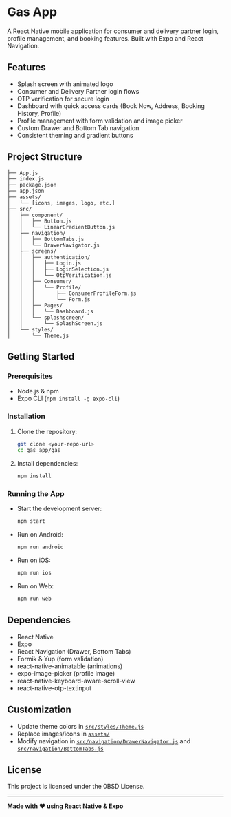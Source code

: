 # Gas App

A React Native mobile application for consumer and delivery partner login, profile management, and booking features. Built with Expo and React Navigation.

## Features

- Splash screen with animated logo
- Consumer and Delivery Partner login flows
- OTP verification for secure login
- Dashboard with quick access cards (Book Now, Address, Booking History, Profile)
- Profile management with form validation and image picker
- Custom Drawer and Bottom Tab navigation
- Consistent theming and gradient buttons

## Project Structure

```
├── App.js
├── index.js
├── package.json
├── app.json
├── assets/
│   └── [icons, images, logo, etc.]
├── src/
│   ├── component/
│   │   ├── Button.js
│   │   └── LinearGradientButton.js
│   ├── navigation/
│   │   ├── BottomTabs.js
│   │   └── DrawerNavigator.js
│   ├── screens/
│   │   ├── authentication/
│   │   │   ├── Login.js
│   │   │   ├── LoginSelection.js
│   │   │   └── OtpVerification.js
│   │   ├── Consumer/
│   │   │   └── Profile/
│   │   │       ├── ConsumerProfileForm.js
│   │   │       └── Form.js
│   │   ├── Pages/
│   │   │   └── Dashboard.js
│   │   └── splashscreen/
│   │       └── SplashScreen.js
│   └── styles/
│       └── Theme.js
```

## Getting Started

### Prerequisites

- Node.js & npm
- Expo CLI (`npm install -g expo-cli`)

### Installation

1. Clone the repository:
    ```sh
    git clone <your-repo-url>
    cd gas_app/gas
    ```
2. Install dependencies:
    ```sh
    npm install
    ```

### Running the App

- Start the development server:
    ```sh
    npm start
    ```
- Run on Android:
    ```sh
    npm run android
    ```
- Run on iOS:
    ```sh
    npm run ios
    ```
- Run on Web:
    ```sh
    npm run web
    ```

## Dependencies

- React Native
- Expo
- React Navigation (Drawer, Bottom Tabs)
- Formik & Yup (form validation)
- react-native-animatable (animations)
- expo-image-picker (profile image)
- react-native-keyboard-aware-scroll-view
- react-native-otp-textinput

## Customization

- Update theme colors in [`src/styles/Theme.js`](src/styles/Theme.js)
- Replace images/icons in [`assets/`](assets/)
- Modify navigation in [`src/navigation/DrawerNavigator.js`](src/navigation/DrawerNavigator.js) and [`src/navigation/BottomTabs.js`](src/navigation/BottomTabs.js)

## License

This project is licensed under the 0BSD License.

---

**Made with ❤️ using React Native & Expo**
